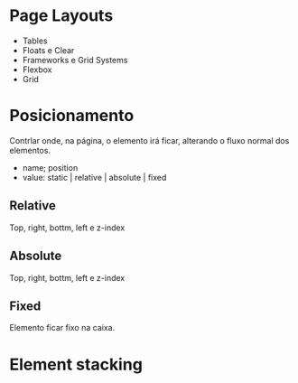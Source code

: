 # Page Layouts

- Tables
- Floats e Clear
- Frameworks e Grid Systems
- Flexbox
- Grid

# Posicionamento

Contrlar onde, na página, o elemento irá ficar, alterando o fluxo normal dos elementos.

- name; position
- value: static | relative | absolute | fixed

## Relative


Top, right, bottm, left e z-index

## Absolute

Top, right, bottm, left e z-index


## Fixed

Elemento ficar fixo na caixa.

# Element stacking

